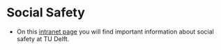 # Social Safety

- On this [intranet page]([https://intranet.tudelft.nl/en/group/guest/social-safety]) you will find important information about social safety at TU Delft.

